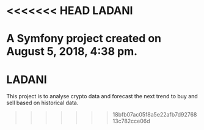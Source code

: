 <<<<<<< HEAD
LADANI
======

A Symfony project created on August 5, 2018, 4:38 pm.
=======
# LADANI

This project is to analyse crypto data and forecast the next trend to buy and sell based on historical data.
>>>>>>> 18bfb07ac05f8a5e22afb7d9276813c782cce06d
